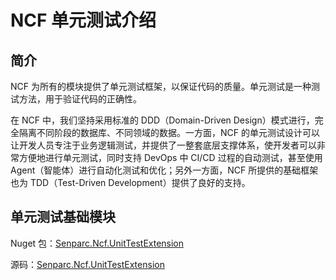 ﻿# NCF 单元测试介绍

## 简介

NCF 为所有的模块提供了单元测试框架，以保证代码的质量。单元测试是一种测试方法，用于验证代码的正确性。

在 NCF 中，我们坚持采用标准的 DDD（Domain-Driven Design）模式进行，完全隔离不同阶段的数据库、不同领域的数据。一方面，NCF 的单元测试设计可以让开发人员专注于业务逻辑测试，并提供了一整套底层支撑体系，使开发者可以非常方便地进行单元测试，同时支持 DevOps 中 CI/CD 过程的自动测试，甚至使用 Agent（智能体）进行自动化测试和优化；另外一方面，NCF 所提供的基础框架也为 TDD（Test-Driven Development）提供了良好的支持。

## 单元测试基础模块

Nuget 包：[Senparc.Ncf.UnitTestExtension](https://www.nuget.org/packages/Senparc.Ncf.UnitTestExtension)

源码：[Senparc.Ncf.UnitTestExtension](https://github.com/NeuCharFramework/NcfPackageSources/blob/32ee9ce35609a9c7886096429263daa9f32d13c9/src/Basic/Senparc.Ncf.UnitTestExtension/)
